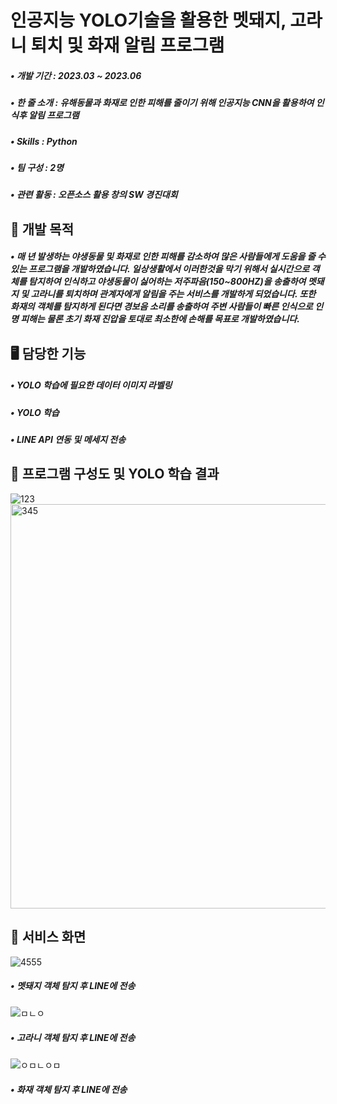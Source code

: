 # 인공지능 YOLO기술을 활용한 멧돼지, 고라니 퇴치 및  화재 알림 프로그램
##### • 개발 기간 : 2023.03 ~ 2023.06
##### • 한 줄 소개 : 유해동물과 화재로 인한 피해를 줄이기 위해 인공지능 CNN을 활용하여 인식후 알림 프로그램
##### • Skills : Python
##### • 팀 구성 : 2명
##### • 관련 활동 : 오픈소스 활용 창의 SW 경진대회

## 📌 개발 목적
##### • 매 년 발생하는 야생동물 및 화재로 인한 피해를 감소하여 많은 사람들에게 도움을 줄 수 있는 프로그램을 개발하였습니다. 일상생활에서 이러한것을 막기 위해서 실시간으로 객체를 탐지하여 인식하고 야생동물이 싫어하는 저주파음(150~800HZ)을 송출하여 멧돼지 및 고라니를 퇴치하며 관계자에게 알림을 주는 서비스를 개발하게 되었습니다. 또한 화재의 객체를 탐지하게 된다면 경보음 소리를 송출하여 주변 사람들이 빠른 인식으로 인명 피해는 물론 초기 화재 진압을 토대로 최소한에 손해를 목표로 개발하였습니다.

## 🖥️ 담당한 기능
##### • YOLO 학습에 필요한 데이터 이미지 라벨링
##### • YOLO 학습
##### • LINE API 연동 및 메세지 전송

## 📄 프로그램 구성도 및 YOLO 학습 결과
![123](https://github.com/inhwanGit/Wild-boar-elk-eradication-and-fire-notification-programs/assets/132810591/e059425e-36e7-4759-861b-af71f2b899af)
<img width="647" alt="345" src="https://github.com/inhwanGit/Wild-boar-elk-eradication-and-fire-notification-programs/assets/132810591/34a54081-cec3-4bd2-a6fc-36473c2dfeff">

## 👀 서비스 화면
![4555](https://github.com/inhwanGit/Wild-boar-elk-eradication-and-fire-notification-programs/assets/132810591/1612f179-a37b-407d-b10b-cead15dd2ec5)
##### • 멧돼지 객체 탐지 후 LINE에 전송
![ㅁㄴㅇ](https://github.com/inhwanGit/Wild-boar-elk-eradication-and-fire-notification-programs/assets/132810591/7d1bf363-1c8b-433a-9ea9-dfc9c859c67e)
##### • 고라니 객체 탐지 후 LINE에 전송 
![ㅇㅁㄴㅇㅁ](https://github.com/inhwanGit/Wild-boar-elk-eradication-and-fire-notification-programs/assets/132810591/0f4e7dec-1502-41d6-bc59-da023da4b806)
##### • 화재 객체 탐지 후 LINE에 전송

